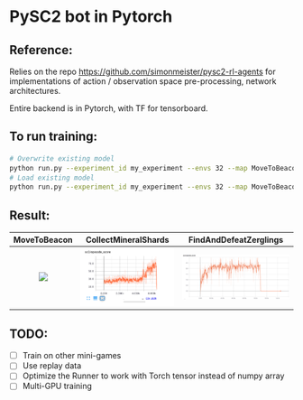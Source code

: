 # PySC2 bot in Pytorch

## Reference:
Relies on the repo https://github.com/simonmeister/pysc2-rl-agents for implementations 
of action / observation space pre-processing, network architectures. 

Entire backend is in Pytorch, with TF for tensorboard.

## To run training:
```bash
# Overwrite existing model
python run.py --experiment_id my_experiment --envs 32 --map MoveToBeacon --overwrite
# Load existing model
python run.py --experiment_id my_experiment --envs 32 --map MoveToBeacon
```


## Result:
MoveToBeacon           |  CollectMineralShards | FindAndDefeatZerglings
:-------------------------:|:-------------------------:|:-------------------------:
![](imgs/result_MoveToBeacon.png)  |  ![](imgs/result_CollectMineralShards.png) | ![](imgs/result_FindAndDefeatZerglings.png)


## TODO:
- [ ] Train on other mini-games
- [ ] Use replay data
- [ ] Optimize the Runner to work with Torch tensor instead of numpy array
- [ ] Multi-GPU training